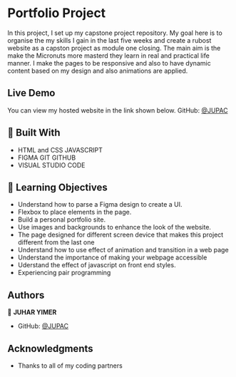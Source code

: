 
# Portfolio Project

In this project, I set up my capstone project repository. My goal here is to organise the my 
skills I gain in the last five weeks and create a rubost website as a capston project as module one closing. The main aim is the make the Micronuts more masterd they learn in real and practical life manner. I make the pages to be responsive and also to have dynamic content based
on my design and also animations are applied.

## Live Demo
You can view my hosted website in the link shown below.
GitHub: [@JUPAC](https://juaryimami.github.io/)
## :hammer: Built With

- HTML and CSS JAVASCRIPT
- FIGMA GIT GITHUB
- VISUAL STUDIO CODE 
## :blue_book: Learning Objectives

- Understand how to parse a Figma design to create a UI.
- Flexbox to place elements in the page.
- Build a personal portfolio site.
- Use images and backgrounds to enhance the look of the website.
- The page designed for different screen device that makes this project different from the last one
- Understand how to use effect of animation and transition in a web page
- Understand the importance of making your webpage accessible
- Uderstand the effect of javascript on front end styles.
- Experiencing pair programming

## Authors

👤 **JUHAR YIMER**

- GitHub: [@JUPAC](https://github.com/juaryimami)

## Acknowledgments

- Thanks to all of my coding partners
